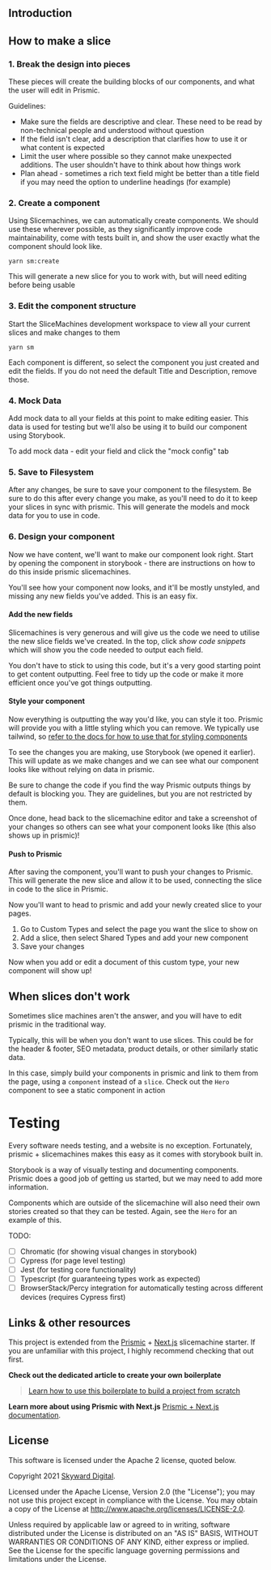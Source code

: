 ## Introduction

## How to make a slice

### 1. Break the design into pieces

These pieces will create the building blocks of our components, and what the user will edit in Prismic.

Guidelines:

- Make sure the fields are descriptive and clear. These need to be read by non-technical people and understood without question
- If the field isn't clear, add a description that clarifies how to use it or what content is expected
- Limit the user where possible so they cannot make unexpected additions. The user shouldn't have to think about how things work
- Plan ahead - sometimes a rich text field might be better than a title field if you may need the option to underline headings (for example)

### 2. Create a component

Using Slicemachines, we can automatically create components. We should use these wherever possible, as they significantly improve code maintainability, come with tests built in, and show the user exactly what the component should look like.

`yarn sm:create`

This will generate a new slice for you to work with, but will need editing before being usable

### 3. Edit the component structure

Start the SliceMachines development workspace to view all your current slices and make changes to them

`yarn sm`

Each component is different, so select the component you just created and edit the fields. If you do not need the default Title and Description, remove those.

### 4. Mock Data

Add mock data to all your fields at this point to make editing easier. This data is used for testing but we'll also be using it to build our component using Storybook.

To add mock data - edit your field and click the "mock config" tab

### 5. Save to Filesystem

After any changes, be sure to save your component to the filesystem. Be sure to do this after every change you make, as you'll need to do it to keep your slices in sync with prismic. This will generate the models and mock data for you to use in code.

### 6. Design your component

Now we have content, we'll want to make our component look right. Start by opening the component in storybook - there are instructions on how to do this inside prismic slicemachines.

You'll see how your component now looks, and it'll be mostly unstyled, and missing any new fields you've added. This is an easy fix.

#### Add the new fields

Slicemachines is very generous and will give us the code we need to utilise the new slice fields we've created. In the top, click _show code snippets_ which will show you the code needed to output each field.

You don't have to stick to using this code, but it's a very good starting point to get content outputting. Feel free to tidy up the code or make it more efficient once you've got things outputting.

#### Style your component

Now everything is outputting the way you'd like, you can style it too. Prismic will provide you with a little styling which you can remove. We typically use tailwind, so [refer to the docs for how to use that for styling components](https://tailwindcss.com/)

To see the changes you are making, use Storybook (we opened it earlier). This will update as we make changes and we can see what our component looks like without relying on data in prismic.

Be sure to change the code if you find the way Prismic outputs things by default is blocking you. They are guidelines, but you are not restricted by them.

Once done, head back to the slicemachine editor and take a screenshot of your changes so others can see what your component looks like (this also shows up in prismic)!

#### Push to Prismic

After saving the component, you'll want to push your changes to Prismic. This will generate the new slice and allow it to be used, connecting the slice in code to the slice in Prismic.

Now you'll want to head to prismic and add your newly created slice to your pages.

1. Go to Custom Types and select the page you want the slice to show on
1. Add a slice, then select Shared Types and add your new component
1. Save your changes

Now when you add or edit a document of this custom type, your new component will show up!

## When slices don't work

Sometimes slice machines aren't the answer, and you will have to edit prismic in the traditional way.

Typically, this will be when you don't want to use slices. This could be for the header & footer, SEO metadata, product details, or other similarly static data.

In this case, simply build your components in prismic and link to them from the page, using a `component` instead of a `slice`. Check out the `Hero` component to see a static component in action

# Testing

Every software needs testing, and a website is no exception. Fortunately, prismic + slicemachines makes this easy as it comes with storybook built in.

Storybook is a way of visually testing and documenting components. Prismic does a good job of getting us started, but we may need to add more information.

Components which are outside of the slicemachine will also need their own stories created so that they can be tested. Again, see the `Hero` for an example of this.

TODO:

- [ ] Chromatic (for showing visual changes in storybook)
- [ ] Cypress (for page level testing)
- [ ] Jest (for testing core functionality)
- [ ] Typescript (for guaranteeing types work as expected)
- [ ] BrowserStack/Percy integration for automatically testing across different devices (requires Cypress first)

## Links & other resources

This project is extended from the [Prismic](https://prismic.io) + [Next.js](https://nextjs.org/) slicemachine starter. If you are unfamiliar with this project, I highly recommend checking that out first.

**Check out the dedicated article to create your own boilerplate**

> [Learn how to use this boilerplate to build a project from scratch](https://prismic.io/docs/technologies/tutorial-series-introduction-nextjs)

**Learn more about using Prismic with Next.js**
[Prismic + Next.js documentation](https://prismic.io/docs/technologies/home-prismic-and-nextjs).

## License

This software is licensed under the Apache 2 license, quoted below.

Copyright 2021 [Skyward Digital](http://skyward.digital/).

Licensed under the Apache License, Version 2.0 (the "License"); you may not use this project except in compliance with the License. You may obtain a copy of the License at http://www.apache.org/licenses/LICENSE-2.0.

Unless required by applicable law or agreed to in writing, software distributed under the License is distributed on an "AS IS" BASIS, WITHOUT WARRANTIES OR CONDITIONS OF ANY KIND, either express or implied. See the License for the specific language governing permissions and limitations under the License.
